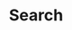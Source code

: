 ---
title: "Search" # in any language you want
layout: "search" # necessary for search
summary: "search"
placeholder: "search for posts"
---